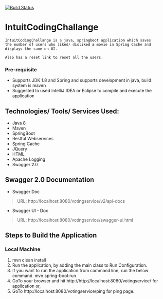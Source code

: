 [![Build Status](http://54.82.248.248:8080/job/01_Build_App/badge/icon)](http://54.82.248.248:8080/job/01_Build_App/)

# IntuitCodingChallange
	
	IntuitCodingChallange is a java, springboot application which saves the number of users who liked/ disliked a movie in Spring Cache and displays the same on UI.

	Also has a reset link to reset all the users.

### Pre-requisite
- Supports JDK 1.8 and Spring and supports development in java, build system is maven
- Suggested to used IntelliJ IDEA or Eclipse to compile and execute the application


## Technologies/ Tools/ Services Used:
- Java 8
- Maven
- SpringBoot
- Restful Webservices
- Spring Cache
- JQuery
- HTML
- Apache Logging
- Swagger 2.0

## Swagger 2.0 Documentation
*	Swagger Doc
>	URL: http://localhost:8080/votingservice/v2/api-docs

*	Swagger UI - Doc
>	URL: http://localhost:8080/votingservice/swagger-ui.html


## Steps to Build the Application

### Local Machine
1. mvn clean install
2. Run the application, by adding the main class to Run Configuration.
3. If you want to run the application from command line, run the below command.
	mvn spring-boot:run
4. GoTo your browser and hit http://http://localhost:8080/votingservice/ for application or,
5. GoTo http://localhost:8080/votingservice/ping for ping page.
